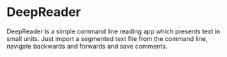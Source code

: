 # DeepReader
DeepReader is a simple command line reading app which presents text in small units. Just import a segmented text file from the command line, navigate backwards and forwards and save comments.
